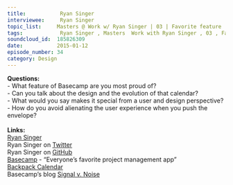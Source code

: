 ```yaml
--- 
title:           Ryan Singer 
interviewee:     Ryan Singer 
topic_list:     Masters @ Work w/ Ryan Singer | 03 | Favorite feature | Backpack Calendar | Alienating UX | Pushing envelopes
tags:            Ryan Singer , Masters  Work with Ryan Singer , 03 , Favorite feature , Backpack Calendar , Alienating UX , Pushing envelopes
soundcloud_id:  185826309
date:           2015-01-12
episode_number: 34
category: Design
---
```


<p class="show_notes_display"><b>Questions:</b><br>- What feature of Basecamp are you most proud of?<br>- Can you talk about the design and the evolution of that calendar?<br>- What would you say makes it special from a user and design perspective?<br>- How do you avoid alienating the user experience when you push the envelope?<br><br><b>Links:</b><br><a rel="nofollow" target="_blank" href="http://feltpresence.com/">Ryan Singer</a><br>Ryan Singer on <a rel="nofollow" target="_blank" href="https://twitter.com/rjs">Twitter</a><br>Ryan Singer on <a rel="nofollow" target="_blank" href="https://github.com/rjs">GitHub</a><br><a rel="nofollow" target="_blank" href="https://basecamp.com/">Basecamp</a> - “Everyone’s favorite project management app”<br><a rel="nofollow" target="_blank" href="https://signalvnoise.com/posts/855-preview-4-group-calendar">Backpack Calendar</a><br>Basecamp’s blog <a rel="nofollow" target="_blank" href="https://signalvnoise.com/">Signal v. Noise</a><br><br><br></p>
